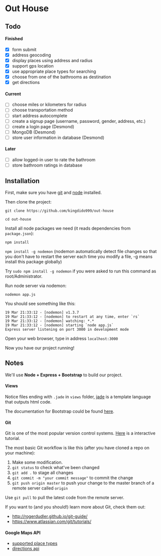 # Out House

## Todo

#### Finished
- [x] form submit
- [x] address geocoding
- [x] display places using address and radius
- [x] support gps location
- [x] use appropriate place types for searching
- [x] choose from one of the bathrooms as destination
- [x] get directions

#### Current
- [ ] choose miles or kilometers for radius
- [ ] choose transportation method
- [ ] start address autocomplete
- [ ] create a signup page (username, password, gender, address, etc.)
- [ ] create a login page (Desmond)
- [ ] MongoDB (Desmond)
- [ ] store user information in database (Desmond)

#### Later
- [ ] allow logged-in user to rate the bathroom
- [ ] store bathroom ratings in database

## Installation

First, make sure you have [git](http://git-scm.com/downloads) and [node](https://nodejs.org/) installed.

Then clone the project:

`git clone https://github.com/kingdido999/out-house`

`cd out-house`

Install all node packages we need (it reads dependencies from `package.json`):

`npm install`

`npm install -g nodemon` (nodemon automatically detect file changes so that you don't have to restart the server each time you modify a file, -g means install this package globally)

Try `sudo npm install -g nodemon` if you were asked to run this command as root/Administrator.

Run node server via nodemon:

`nodemon app.js`

You should see something like this:

```
19 Mar 21:33:12 - [nodemon] v1.3.7
19 Mar 21:33:12 - [nodemon] to restart at any time, enter `rs`
19 Mar 21:33:12 - [nodemon] watching: *.*
19 Mar 21:33:12 - [nodemon] starting `node app.js`
Express server listening on port 3000 in development mode
```

Open your web browser, type in address `localhost:3000`

Now you have our project running!

## Notes

We'll use **Node + Express + Bootstrap** to build our project.

#### Views

Notice files ending with `.jade` in `views` folder, [jade](http://jade-lang.com/) is a template language that outputs html code.

The documentation for Bootstrap could be found [here](http://getbootstrap.com/css/).

#### Git

Git is one of the most popular version control systems. [Here](https://try.github.io/levels/1/challenges/1) is a interactive tutorial.

The most basic Git workflow is like this (after you have cloned a repo on your machine):

1. Make some modification.
2. `git status` to check what've been changed
3. `git add .` to stage all changes
4. `git commit -m "your commit message"` to commit the change
5. `git push origin master` to push your change to the master branch of a remote server called `origin`

Use `git pull` to pull the latest code from the remote server.

If you want to (and you should!) learn more about Git, check them out:

- http://rogerdudler.github.io/git-guide/
- https://www.atlassian.com/git/tutorials/

#### Google Maps API

- [supported place types](https://developers.google.com/places/supported_types)
- [directions api](https://developers.google.com/maps/documentation/directions/)